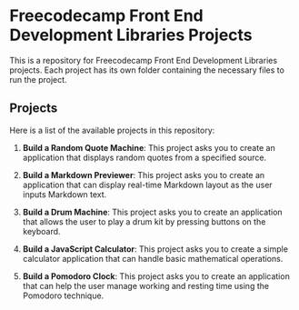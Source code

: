 # Freecodecamp Front End Development Libraries Projects

This is a repository for Freecodecamp Front End Development Libraries projects. Each project has its own folder containing the necessary files to run the project.

## Projects

Here is a list of the available projects in this repository:

1. **Build a Random Quote Machine**: This project asks you to create an application that displays random quotes from a specified source.

2. **Build a Markdown Previewer**: This project asks you to create an application that can display real-time Markdown layout as the user inputs Markdown text.

3. **Build a Drum Machine**: This project asks you to create an application that allows the user to play a drum kit by pressing buttons on the keyboard.

4. **Build a JavaScript Calculator**: This project asks you to create a simple calculator application that can handle basic mathematical operations.

5. **Build a Pomodoro Clock**: This project asks you to create an application that can help the user manage working and resting time using the Pomodoro technique.